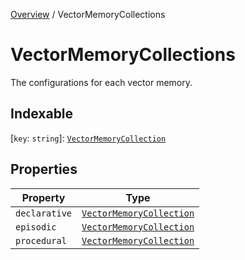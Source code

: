 [Overview](../index.md) / VectorMemoryCollections

# VectorMemoryCollections

The configurations for each vector memory.

## Indexable

 \[`key`: `string`\]: [`VectorMemoryCollection`](../classes/VectorMemoryCollection.md)

## Properties

| Property | Type |
| ------ | ------ |
| `declarative` | [`VectorMemoryCollection`](../classes/VectorMemoryCollection.md) |
| `episodic` | [`VectorMemoryCollection`](../classes/VectorMemoryCollection.md) |
| `procedural` | [`VectorMemoryCollection`](../classes/VectorMemoryCollection.md) |
